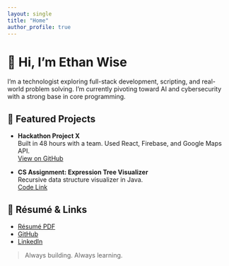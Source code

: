 ```yaml
---
layout: single
title: "Home"
author_profile: true
---
```


# 👋 Hi, I’m Ethan Wise

I’m a technologist exploring full-stack development, scripting, and real-world problem solving. I’m currently pivoting toward AI and cybersecurity with a strong base in core programming.

## 🚀 Featured Projects

- **Hackathon Project X**  
  Built in 48 hours with a team. Used React, Firebase, and Google Maps API.  
  [View on GitHub](https://github.com/ethan-wise1/hackathon-x)

- **CS Assignment: Expression Tree Visualizer**  
  Recursive data structure visualizer in Java.  
  [Code Link](https://github.com/ethan-wise1/expression-tree)

## 📄 Résumé & Links

- [Résumé PDF](/assets/My%20Resume.pdf)
- [GitHub](https://github.com/ethan-wise1)
- [LinkedIn](https://linkedin.com/in/ethan-wise1)

> Always building. Always learning.
